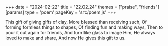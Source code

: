 +++
date = "2024-02-22"
title = "22.02.24"
themes = ["praise", "friends"]
[params]
  type = 'poem'
  pageKey = 'src/poem.js'
+++

This gift of giving gifts of clay,
More blessed than receiving such,
Of forming formless things to shapes,
Of finding fun and making ways,
Then to pour it out again for friends,
And turn like glass to image Him,
He always loved to make and share,
And now He gives this gift to us.

